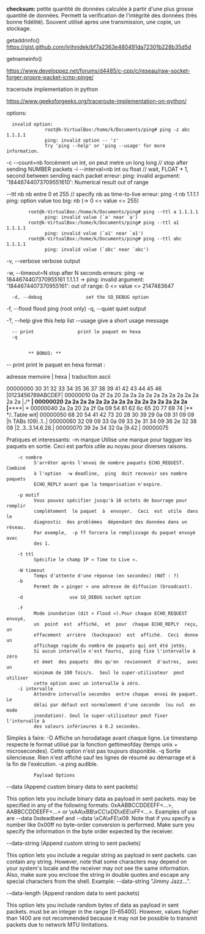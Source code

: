 **checksum:** petite quantité de données calculée à partir d'une plus grosse quantité de données. Permett la verification de l'intégrité des données (très bonne fidélité). Souvent utilisé apres une transmission, une copie, un stockage.

getaddrinfo()
https://gist.github.com/jirihnidek/bf7a2363e480491da72301b228b35d5d

getnameinfo()

https://www.developpez.net/forums/d4485/c-cpp/c/reseau/raw-socket-forger-propre-packet-icmp-pinge/


traceroute implementation in python

https://www.geeksforgeeks.org/traceroute-implementation-on-python/

options:

      invalid option:
                  root@k-VirtualBox:/home/k/Documents/ping# ping -z abc 1.1.1.1
                  ping: invalid option -- 'z'
                  Try 'ping --help' or 'ping --usage' for more information.


-c --count=nb forcément un int, on peut metre un long long        // stop after sending NUMBER packets
-i --interval=nb int ou float                                     // wait, FLOAT * 1, second between sending each packet
      erreur:
            ping: invalid argument: '18446744073709551610': Numerical result out of range
              
--ttl nb       nb entre 0 et 255                                     // specify nb as time-to-live
      erreur:
            ping -t nb 1.1.1.1
                  ping: option value too big: nb
                        (-> 0 <= value <= 255)
            
            root@k-VirtualBox:/home/k/Documents/ping# ping --ttl a 1.1.1.1
                  ping: invalid value (`a' near `a')
            root@k-VirtualBox:/home/k/Documents/ping# ping --ttl a1 1.1.1.1
                  ping: invalid value (`a1' near `a1')
            root@k-VirtualBox:/home/k/Documents/ping# ping --ttl abc 1.1.1.1
                  ping: invalid value (`abc' near `abc')

  -v, --verbose              verbose output

  -w, --timeout=N            stop after N seconds
      erreurs:
            ping -w 1844674407370955161 1.1.1.1
                  -> ping: invalid argument: '1844674407370955161': out of range: 0 <= value <= 2147483647

      -d, --debug                set the SO_DEBUG option


  -f, --flood                flood ping (root only)
  -q, --quiet                quiet output

  -?, --help                 give this help list
      --usage                give a short usage message

      -- print                print le paquet en hexa
      -q


            ** BONUS: **

-- print                print le paquet en hexa
format :

adresse memoire |                   hexa                    | traduction ascii

00000000  30 31 32 33 34 35 36 37  38 39 41 42 43 44 45 46  |0123456789ABCDEF|
00000010  0a 2f 2a 20 2a 2a 2a 2a  2a 2a 2a 2a 2a 2a 2a 2a  |./* ************|
00000020  2a 2a 2a 2a 2a 2a 2a 2a  2a 2a 2a 2a 2a 2a 2a 2a  |****************|
*
00000040  2a 2a 20 2a 2f 0a 09 54  61 62 6c 65 20 77 69 74  |** */..Table wit|
00000050  68 20 54 41 42 73 20 28  30 39 29 0a 09 31 09 09  |h TABs (09)..1..|
00000060  32 09 09 33 0a 09 33 2e  31 34 09 36 2e 32 38 09  |2..3..3.14.6.28.|
00000070  39 2e 34 32 0a                                    |9.42.|
00000075


Pratiques et interessants:
        -m marque
              Utilise une marque pour tagguer les paquets en sortie.  Ceci est
              parfois utile au noyau pour diverses raisons.

        -c nombre
              S'arrêter après l'envoi de nombre paquets ECHO_REQUEST.  Combiné
              à l'option  -w deadline,  ping  doit recevoir ses nombre paquets
              ECHO_REPLY avant que la temporisation n'expire.

        -p motif
              Vous pouvez spécifier jusqu'à 16 octets de bourrage pour remplir
              complètement  le paquet  à  envoyer.  Ceci  est  utile  dans  le
              diagnostic  des problèmes  dépendant des données dans un réseau.
              Par exemple,  -p ff forcera le remplissage du paquet envoyé avec
              des 1.

        -t ttl
              Spécifie le champ IP « Time to Live ».

        -W timeout
              Temps d'attente d'une réponse (en secondes) (NdT : ?)
        -b     
              Permet de « pinger » une adresse de diffusion (broadcast).

        -d                 use SO_DEBUG socket option

        -f
              Mode inondation (dit « Flood »).Pour chaque ECHO_REQUEST envoyé,
              un  point  est  affiché,  et  pour  chaque ECHO_REPLY  reçu,  un
              effacement  arrière  (backspace)  est  affiché.  Ceci  donne  un
              affichage rapide du nombre de paquets qui ont été jetés. 
              Si aucun intervalle n'est fourni,  ping fixe l'intervalle à zéro
              et émet  des paquets  dès qu'en  reviennent  d'autres,  avec  un
              minimum de 100 fois/s.  Seul le super-utilisateur  peut utiliser
              cette option avec un intervalle à zéro.
        -i intervalle
              Attendre intervalle secondes  entre chaque  envoi de paquet.  Le
              délai par défaut est normalement d'une seconde  (ou nul  en mode
              inondation). Seul le super-utilisateur peut fixer l'intervalle à
              des valeurs inférieures à 0.2 secondes.

Simples à faire:
       -D
              Affiche un horodatage avant chaque ligne.  Le timestamp respecte
              le format  utilisé par  la  fonction gettimeofday  (temps unix +
              microsecondes). Cette option n'est pas toujours disponible.
        -q
              Sortie silencieuse. Rien n'est affiché sauf les lignes de résumé
              au démarrage et à la fin de l'exécution.
        -a
              ping audible. 


              Payload Options

--data <hex string> (Append custom binary data to sent packets)

This option lets you include binary data as payload in sent packets. <hex string> may be specified in any of the following formats: 0xAABBCCDDEEFF<...>, AABBCCDDEEFF<...> or \xAA\xBB\xCC\xDD\xEE\xFF<...>. Examples of use are --data 0xdeadbeef and --data \xCA\xFE\x09. Note that if you specify a number like 0x00ff no byte-order conversion is performed. Make sure you specify the information in the byte order expected by the receiver.

--data-string <string> (Append custom string to sent packets)

This option lets you include a regular string as payload in sent packets. <string> can contain any string. However, note that some characters may depend on your system's locale and the receiver may not see the same information. Also, make sure you enclose the string in double quotes and escape any special characters from the shell. Example: --data-string "Jimmy Jazz...".

--data-length <len> (Append random data to sent packets)

This option lets you include <len> random bytes of data as payload in sent packets. <len> must be an integer in the range [0–65400]. However, values higher than 1400 are not recommended because it may not be possible to transmit packets due to network MTU limitations.